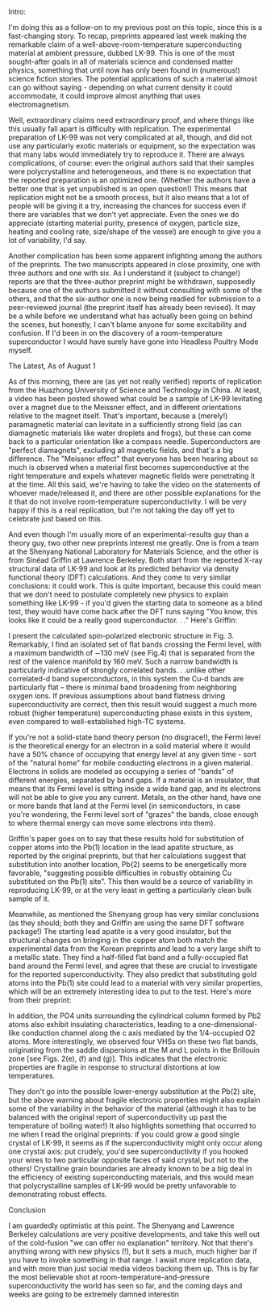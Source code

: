 Intro:

I'm doing this as a follow-on to my previous post on this topic, since this is a fast-changing story. To recap, preprints appeared last week making the remarkable claim of a well-above-room-temperature superconducting material at ambient pressure, dubbed LK-99. This is one of the most sought-after goals in all of materials science and condensed matter physics, something that until now has only been found in (numerous!) science fiction stories. The potential applications of such a material almost can go without saying - depending on what current density it could accommodate, it could improve almost anything that uses electromagnetism.

Well, extraordinary claims need extraordinary proof, and where things like this usually fall apart is difficulty with replication. The experimental preparation of LK-99 was not very complicated at all, though, and did not use any particularly exotic materials or equipment, so the expectation was that many labs would immediately try to reproduce it. There are always complications, of course: even the original authors said that their samples were polycrystalline and heterogeneous, and there is no expectation that the reported preparation is an optimized one. (Whether the authors have a better one that is yet unpublished is an open question!) This means that replication might not be a smooth process, but it also means that a lot of people will be giving it a try, increasing the chances for success even if there are variables that we don't yet appreciate. Even the ones we do appreciate (starting material purity, presence of oxygen, particle size, heating and cooling rate, size/shape of the vessel) are enough to give you a lot of variability, I'd say.

Another complication has been some apparent infighting among the authors of the preprints. The two manuscripts appeared in close proximity, one with three authors and one with six. As I understand it (subject to change!) reports are that the three-author preprint might be withdrawn, supposedly because one of the authors submitted it without consulting with some of the others, and that the six-author one is now being readied for submission to a peer-reviewed journal (the preprint itself has already been revised). It may be a while before we understand what has actually been going on behind the scenes, but honestly, I can't blame anyone for some excitability and confusion. If I'd been in on the discovery of a room-temperature superconductor I would have surely have gone into Headless Poultry Mode myself.

The Latest, As of August 1

As of this morning, there are (as yet not really verified) reports of replication from the Huazhong University of Science and Technology in China. At least, a video has been posted showed what could be a sample of LK-99 levitating over a magnet due to the Meissner effect, and in different orientations relative to the magnet itself. That's important, because a (merely!) paramagnetic material can levitate in a sufficiently strong field (as can diamagnetic materials like water droplets and frogs), but these can come back to a particular orientation like a compass needle. Superconductors are "perfect diamagnets", excluding all magnetic fields, and that's a big difference. The "Meissner effect" that everyone has been hearing about so much is observed when a material first becomes superconductive at the right temperature and expels whatever magnetic fields were penetrating it at the time. All this said, we're having to take the video on the statements of whoever made/released it, and there are other possible explanations for the it that do not involve room-temperature superconductivity. I will be very happy if this is a real replication, but I'm not taking the day off yet to celebrate just based on this.

And even though I'm usually more of an experimental-results guy than a theory guy, two other new preprints interest me greatly. One is from a team at the Shenyang National Laboratory for Materials Science, and the other is from Sinéad Griffin at Lawrence Berkeley. Both start from the reported X-ray structural data of LK-99 and look at its predicted behavior via density functional theory (DFT) calculations. And they come to very similar conclusions: it could work. This is quite important, because this could mean that we don't need to postulate completely new physics to explain something like LK-99 - if you'd given the starting data to someone as a blind test, they would have come back after the DFT runs saying "You know, this looks like it could be a really good superconductor. . ." Here's Griffin:

I present the calculated spin-polarized electronic structure in Fig. 3. Remarkably, I find an isolated set of flat bands crossing the Fermi level, with a maximum bandwidth of ∼130 meV (see Fig.4) that is separated from the rest of the valence manifold by 160 meV. Such a narrow bandwidth is particularly indicative of strongly correlated bands. . .unlike other correlated-d band superconductors, in this system the Cu-d bands are particularly flat – there is minimal band broadening from neighboring oxygen ions. If previous assumptions about band flatness driving superconductivity are correct, then this result would suggest a much more robust (higher temperature) superconducting phase exists in this system, even compared to well-established high-TC systems.

If you're not a solid-state band theory person (no disgrace!), the Fermi level is the theoretical energy for an electron in a solid material where it would have a 50% chance of occupying that energy level at any given time - sort of the "natural home" for mobile conducting electrons in a given material. Electrons in solids are modeled as occupying a series of "bands" of different energies, separated by band gaps. If a material is an insulator, that means that its Fermi level is sitting inside a wide band gap, and its electrons will not be able to give you any current. Metals, on the other hand, have one or more bands that land at the Fermi level (in semiconductors, in case you're wondering, the Fermi level sort of "grazes" the bands, close enough to where thermal energy can move some electrons into them).

Griffin's paper goes on to say that these results hold for substitution of copper atoms into the Pb(1) location in the lead apatite structure, as reported by the original preprints, but that her calculations suggest that substitution into another location, Pb(2) seems to be energetically more favorable, "suggesting possible difficulties in robustly obtaining Cu substituted on the Pb(1) site". This then would be a source of variability in reproducing LK-99, or at the very least in getting a particularly clean bulk sample of it.

Meanwhile, as mentioned the Shenyang group has very similar conclusions (as they should; both they and Griffin are using the same DFT software package!) The starting lead apatite is a very good insulator, but the structural changes on bringing in the copper atom both match the experimental data from the Korean preprints and lead to a very large shift to a metallic state. They find a half-filled flat band and a fully-occupied flat band around the Fermi level, and agree that these are crucial to investigate for the reported superconductivity. They also predict that substituting gold atoms into the Pb(1) site could lead to a material with very similar properties, which will be an extremely interesting idea to put to the test. Here's more from their preprint:

In addition, the PO4 units surrounding the cylindrical column formed by Pb2 atoms also exhibit insulating characteristics, leading to a one-dimensional-like conduction channel along the c axis mediated by the 1/4-occupied O2 atoms. More interestingly, we observed four VHSs on these two flat bands, originating from the saddle dispersions at the M and L points in the Brillouin zone [see Figs. 2(e), (f) and (g)]. This indicates that the electronic properties are fragile in response to structural distortions at low temperatures.

They don't go into the possible lower-energy substitution at the Pb(2) site, but the above warning about fragile electronic properties might also explain some of the variability in the behavior of the material (although it has to be balanced with the original report of superconductivity up past the temperature of boiling water!) It also highlights something that occurred to me when I read the original preprints: if you could grow a good single crystal of LK-99, it seems as if the superconductivity might only occur along one crystal axis: put crudely, you'd see superconductivity if you hooked your wires to two particular opposite faces of said crystal, but not to the others! Crystalline grain boundaries are already known to be a big deal in the efficiency of existing superconducting materials, and this would mean that polycrystalline samples of LK-99 would be pretty unfavorable to demonstrating robust effects.

Conclusion

I am guardedly optimistic at this point. The Shenyang and Lawrence Berkeley calculations are very positive developments, and take this well out of the cold-fusion "we can offer no explanation" territory. Not that there's anything wrong with new physics (!), but it sets a much, much higher bar if you have to invoke something in that range. I await more replication data, and with more than just social media videos backing them up. This is by far the most believable shot at room-temperature-and-pressure superconductivity the world has seen so far, and the coming days and weeks are going to be extremely damned interestin
